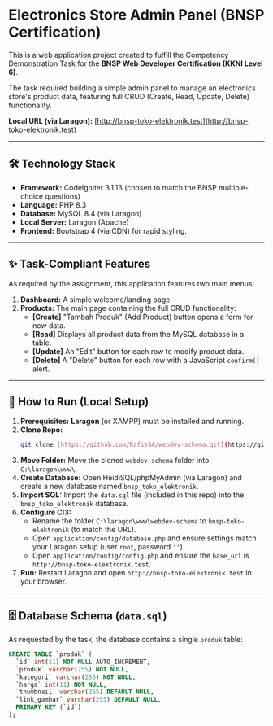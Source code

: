 # Electronics Store Admin Panel (BNSP Certification)

This is a web application project created to fulfill the Competency Demonstration Task for the **BNSP Web Developer Certification (KKNI Level 6)**.

The task required building a simple admin panel to manage an electronics store's product data, featuring full CRUD (Create, Read, Update, Delete) functionality.

**Local URL (via Laragon):** [http://bnsp-toko-elektronik.test](http://bnsp-toko-elektronik.test)

---

## 🛠️ Technology Stack

* **Framework:** CodeIgniter 3.1.13 (chosen to match the BNSP multiple-choice questions)
* **Language:** PHP 8.3
* **Database:** MySQL 8.4 (via Laragon)
* **Local Server:** Laragon (Apache)
* **Frontend:** Bootstrap 4 (via CDN) for rapid styling.

---

## ✨ Task-Compliant Features

As required by the assignment, this application features two main menus:

1.  **Dashboard:** A simple welcome/landing page.
2.  **Products:** The main page containing the full CRUD functionality:
    * **[Create]** "Tambah Produk" (Add Product) button opens a form for new data.
    * **[Read]** Displays all product data from the MySQL database in a table.
    * **[Update]** An "Edit" button for each row to modify product data.
    * **[Delete]** A "Delete" button for each row with a JavaScript `confirm()` alert.

---

## 🚀 How to Run (Local Setup)

1.  **Prerequisites:** **Laragon** (or XAMPP) must be installed and running.
2.  **Clone Repo:**
    ```bash
    git clone [https://github.com/RafieSA/webdev-schema.git](https://github.com/RafieSA/webdev-schema.git)
    ```
3.  **Move Folder:** Move the cloned `webdev-schema` folder into `C:\laragon\www\`.
4.  **Create Database:** Open HeidiSQL/phpMyAdmin (via Laragon) and create a new database named `bnsp_toko_elektronik`.
5.  **Import SQL:** Import the `data.sql` file (included in this repo) into the `bnsp_toko_elektronik` database.
6.  **Configure CI3:**
    * Rename the folder `C:\laragon\www\webdev-schema` to `bnsp-toko-elektronik` (to match the URL).
    * Open `application/config/database.php` and ensure settings match your Laragon setup (user `root`, password `''`).
    * Open `application/config/config.php` and ensure the `base_url` is `http://bnsp-toko-elektronik.test`.
7.  **Run:** Restart Laragon and open `http://bnsp-toko-elektronik.test` in your browser.

---

## 🗄️ Database Schema (`data.sql`)

As requested by the task, the database contains a single `produk` table:

```sql
CREATE TABLE `produk` (
  `id` int(11) NOT NULL AUTO_INCREMENT,
  `produk` varchar(255) NOT NULL,
  `kategori` varchar(255) NOT NULL,
  `harga` int(11) NOT NULL,
  `thumbnail` varchar(255) DEFAULT NULL,
  `link_gambar` varchar(255) DEFAULT NULL,
  PRIMARY KEY (`id`)
);